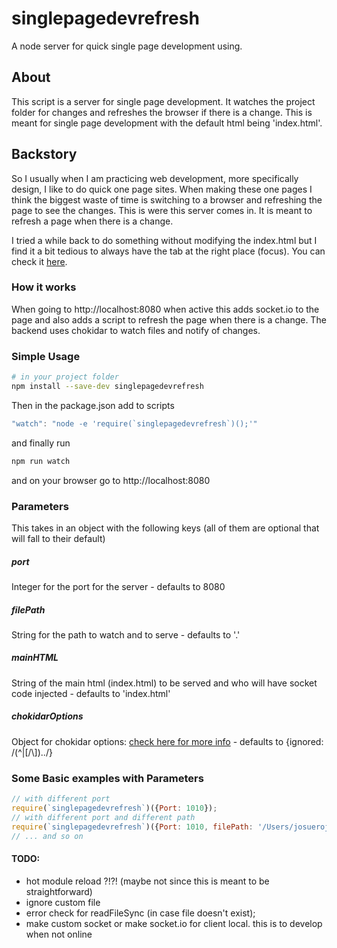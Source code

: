 # singlepagedevrefresh
A node server for quick single page development using.

## About
This script is a server for single page development. It watches the project folder for changes and refreshes the browser if there is a change. This is meant for single page development with the default html being 'index.html'.

## Backstory
So I usually when I am practicing web development, more specifically design, I like to do quick one page sites. When making these one pages I think the biggest waste of time is switching to a browser and refreshing the page to see the changes. This is were this server comes in. It is meant to refresh a page when there is a change.

I tried a while back to do something without modifying the index.html but I find it a bit tedious to always have the tab at the right place (focus). You can check it [here](https://github.com/josuerojasrojas/BrowserRefresh).

### How it works
When going to http://localhost:8080 when active this adds socket.io to the page and also adds a script to refresh the page when there is a change. The backend uses chokidar to watch files and notify of changes.

### Simple Usage
```bash
# in your project folder
npm install --save-dev singlepagedevrefresh
```
Then in the package.json add to scripts
```javascript
"watch": "node -e 'require(`singlepagedevrefresh`)();'"
```
and finally run
```bash
npm run watch
```
and on your browser go to http://localhost:8080

### Parameters
This takes in an object with the following keys (all of them are optional that will fall to their default)
##### port
Integer for the port for the server - defaults to 8080
##### filePath
String for the path to watch and to serve - defaults to '.'
##### mainHTML
String of the main html (index.html) to be served and who will have socket code injected - defaults to 'index.html'
##### chokidarOptions
Object for chokidar options: [check here for more info](https://github.com/paulmillr/chokidar#api) - defaults to {ignored: /(^|[\/\\])\../}

### Some Basic examples with Parameters
```javascript
// with different port
require(`singlepagedevrefresh`)({Port: 1010});
// with different port and different path
require(`singlepagedevrefresh`)({Port: 1010, filePath: '/Users/josuerojasrojas/anotherdir'});
// ... and so on
```

#### TODO:
- hot module reload ?!?! (maybe not since this is meant to be straightforward)
- ignore custom file
- error check for readFileSync (in case file doesn't exist);
- make custom socket or make socket.io for client local. this is to develop when not online
